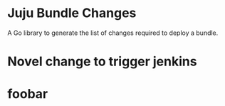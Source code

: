 # Juju Bundle Changes

A Go library to generate the list of changes required to deploy a bundle.

# Novel change to trigger jenkins
# foobar
